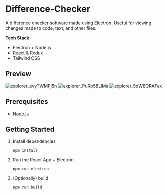 # Difference-Checker

A difference checker software made using Electron. Useful for viewing changes made to code, text, and other files.

**Tech Stack**
- Electron + Node.js
- React & Redux
- Tailwind CSS

## Preview

![explorer_evyTWMPj5n](https://github.com/user-attachments/assets/cfbc9302-cd14-4ca1-9484-2ec969718d84)
![explorer_PuRp58LlMs](https://github.com/user-attachments/assets/f1b15952-5b67-40dc-b325-65934d1cea80)
![explorer_5dW8QRAFex](https://github.com/user-attachments/assets/67df5946-5cd5-4359-9f74-27406d88e0b8)


## Prerequisites

- [Node.js](https://nodejs.org/en)

## Getting Started
   
1. Install dependencies
   
   ```
   npm install
   ```

2. Run the React App + Electron
   
   ```
   npm run electron
   ```

3. (Optionally) build

    ```
    npm run build
    ```
